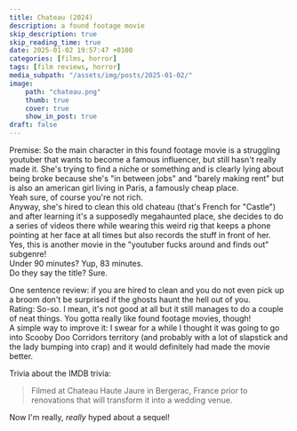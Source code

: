 ```yaml
---
title: Chateau (2024)
description: a found footage movie
skip_description: true
skip_reading_time: true
date: 2025-01-02 19:57:47 +0100
categories: [films, horror]
tags: [film reviews, horror]
media_subpath: "/assets/img/posts/2025-01-02/"
image:
    path: "chateau.png"
    thumb: true
    cover: true
    show_in_post: true
draft: false
---
```

<span class="reviewsection">Premise:</span> So the main character in this found footage movie is a struggling youtuber that wants to become a famous influencer, but still hasn't really made it. She's trying to find a niche or something and is clearly lying about being broke because she's "in between jobs" and "barely making rent" but is also an american girl living in Paris, a famously cheap place.<br/>Yeah sure, of course you're not rich.<br/>Anyway, she's hired to clean this old chateau (that's French for "Castle") and after learning it's a supposedly megahaunted place, she decides to do a series of videos there while wearing this weird rig that keeps a phone pointing at her face at all times but also records the stuff in front of her.<br/> Yes, this is another movie in the "youtuber fucks around and finds out" subgenre!<br/>
<span class="reviewsection">Under 90 minutes?</span> Yup, 83 minutes.<br/>
<span class="reviewsection">Do they say the title?</span> Sure.<br/>

<span class="reviewsection">One sentence review:</span> if you are hired to clean and you do not even pick up a broom don't be surprised if the ghosts haunt the hell out of you.<br/>
<span class="reviewsection">Rating:</span> So-so. I mean, it's not good at all but it still manages to do a couple of neat things. You gotta really like found footage movies, though!<br/>
<span class="reviewsection">A simple way to improve it:</span> I swear for a while I thought it was going to go into Scooby Doo Corridors territory (and probably with a lot of slapstick and the lady bumping into crap) and it would definitely had made the movie better.

<span class="reviewsection">Trivia about the IMDB trivia:</span><br/>
> Filmed at Chateau Haute Jaure in Bergerac, France prior to renovations that will transform it into a wedding venue.

Now I'm really, *really* hyped about a sequel!